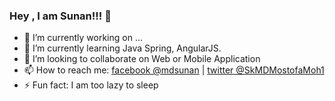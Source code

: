 ### Hey , I am Sunan!!! 👋

- 🔭 I’m currently working on ...
- 🌱 I’m currently learning Java Spring, AngularJS.
- 👯 I’m looking to collaborate on Web or Mobile Application
- 📫 How to reach me: [facebook @mdsunan](https://www.facebook.com/md.sunan/) | [twitter @SkMDMostofaMoh1](https://twitter.com/SkMDMostofaMoh1)
- ⚡ Fun fact: I am too lazy to sleep
